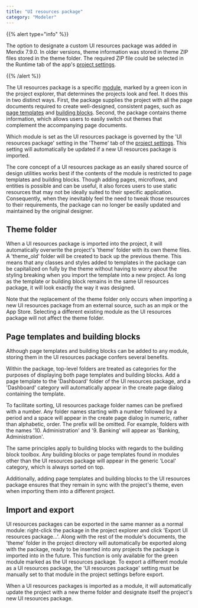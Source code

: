 ```yaml
---
title: "UI resources package"
category: "Modeler"
---
```


{{% alert type="info" %}}

The option to designate a custom UI resources package was added in Mendix 7.9.0. In older versions, theme information was stored in theme ZIP files stored in the theme folder. The required ZIP file could be selected in the Runtime tab of the app's [project settings](project-settings).

{{% /alert %}}

The UI resources package is a specific [module](module), marked by a green icon in the project explorer, that determines the projects look and feel. It does this in two distinct ways. First, the package supplies the project with all the page documents required to create well-designed, consistent pages, such as [page templates](page-template) and [building blocks](building-block). Second, the package contains theme information, which allows users to easily switch out themes that complement the accompanying page documents. 

Which module is set as the UI resources package is governed by the 'UI resources package' setting in the 'Theme' tab of the [project settings](project-settings). This setting will automatically be updated if a new UI resources package is imported. 

The core concept of a UI resources package as an easily shared source of design utilities works best if the contents of the module is restricted to page templates and building blocks. Though adding pages, microflows, and entities is possible and can be useful, it also forces users to use static resources that may not be ideally suited to their specific application. Consequently, when they inevitably feel the need to tweak those resources to their requirements, the package can no longer be easily updated and maintained by the original designer. 

## Theme folder
When a UI resources package is imported into the project, it will automatically overwrite the project's 'theme' folder with its own theme files. A 'theme_old' folder will be created to back up the previous theme. This means that any classes and styles added to templates in the package can be capitalized on fully by the theme without having to worry about the styling breaking when you import the template into a new project. As long as the template or building block remains in the same UI resources package, it will look exactly the way it was designed. 

Note that the replacement of the theme folder only occurs when importing a new UI resources package from an external source, such as an mpk or the App Store. Selecting a different existing module as the UI resources package will not affect the theme folder. 

## Page templates and building blocks
Although page templates and building blocks can be added to any module, storing them in the UI resources package confers several benefits. 

Within the package, top-level folders are treated as categories for the purposes of displaying both page templates and building blocks. Add a page template to the 'Dashboard' folder of the UI resources package, and a 'Dashboard' category will automatically appear in the create page dialog containing the template. 

To facilitate sorting, UI resources package folder names can be prefixed with a number. Any folder names starting with a number followed by a period and a space will appear in the create page dialog in numeric, rather than alphabetic, order. The prefix will be omitted. For example, folders with the names '10. Administration' and '9. Banking' will appear as 'Banking, Administration'. 

The same principles apply to building blocks with regards to the building block toolbox. Any building blocks or page templates found in modules other than the UI resources package will appear in the generic 'Local' category, which is always sorted on top. 

Additionally, adding page templates and building blocks to the UI resources package ensures that they remain in sync with the project's theme, even when importing them into a different project. 

## Import and export

UI resources packages can be exported in the same manner as a normal module: right-click the package in the project explorer and click 'Export UI resources package...'. Along with the rest of the module's documents, the 'theme' folder in the project directory will automatically be exported along with the package, ready to be inserted into any projects the package is imported into in the future. This function is only available for the green module marked as the UI resources package. To export a different module as a UI resources package, the 'UI resources package' setting must be manually set to that module in the project settings before export. 

When a UI resources packages is imported as a module, it will automatically update the project with a new theme folder and designate itself the project's new UI resources package.  


